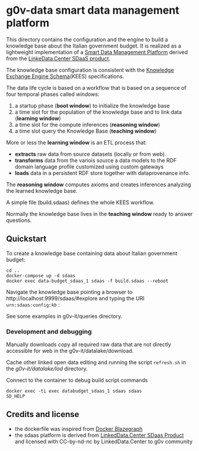 # g0v-data smart data management platform

This directory contains the configuration and the engine to build a knowledge base about the Italian government budget. It is realized as a lightweight implementation of a  [Smart Data Management Platform](https://it.linkeddata.center/b/smart-data-platform/) derived from the [LinkeData.Center SDaaS product](https://it.linkeddata.center//p/sdaas).

The knowledge base configuration is consistent with the [Knowledge Exchange Engine Schema](http://LinkedData.Center/kees)(KEES) specifications. 


The data life cycle is based on a workflow that is based on a sequence of four temporal phases called *windows*:

1. a startup  phase (**boot window**)  to initialize the knowledge base
2. a time slot for the population of the knowledge base and to link data (**learning window**)
3. a time slot for the compute inferences (**reasoning window**)
4. a time slot query the Knowledge Base (**teaching window**)


More or less the **learning window** is an ETL process that:
  
- **extracts** raw data from source datasets (locally or from web).
- **transforms** data from the variois source a data models to the RDF domain language profile customized using custom gateways
- **loads** data in a persistent RDF store together with dataprovenance info.

The **reasoning window** computes axioms and creates inferences analyzing the learned knowledge base.

A simple file (build.sdaas) defines the whole KEES workflow.

Normally the knowledge base lives in the **teaching window** ready to answer questions.

## Quickstart

To create a knowledge base containing data about Italian government budget:

```
cd ..
docker-compose up -d sdaas
docker exec data-budget_sdaas_1 sdaas -f build.sdaas --reboot
```

Navigate the knowledge base pointing a browser to http://localhost:9999/sdaas/#explore and typing the URI `urn:sdaas:config:kb` :


See some examples in g0v-it/queries directory.

### Development and debugging

Manually downloads copy all required raw data that are not directly accessible for web in the g0v-it/datalake/download.

Cache other linked open data editing and running the script `refresh.sh` in the *g0v-it/datalake/lod* directory.

Connect to the container to debug build script commands

```
docker exec -ti exec databudget_sdaas_1 sdaas sdaas
SD_HELP
```
 

## Credits and license

- the dockerfile was inspired from [Docker Blazegraph](https://github.com/lyrasis/docker-blazegraph)
- the sdaas platform is derived from [LinkedData.Center SDaas Product](https://it.linkeddata.center/p/sdaas) and licensed with CC-by-nd-nc by LinkedData.Center to g0v community
